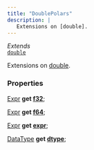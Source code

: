 ```yaml
---
title: "DoublePolars"
description: |
   Extensions on [double].
---
```

*Extends*  
<code>[double]</code>

 Extensions on [double].

### Properties
<dl>
<dt>

<span class="dart-code">[Expr] <strong>get [f32](f32)</strong>;</span>
</dt>
<dt>

<span class="dart-code">[Expr] <strong>get [f64](f64)</strong>;</span>
</dt>
<dt>

<span class="dart-code">[Expr] <strong>get [expr](expr)</strong>;</span>
</dt>
<dt>

<span class="dart-code">[DataType] <strong>get [dtype](dtype)</strong>;</span>
</dt>
</dl>


[double]: https://api.flutter.dev/flutter/dart-core/double-class.html
[Expr]: /reference/classes/expr/
[DataType]: /reference/classes/datatype/
